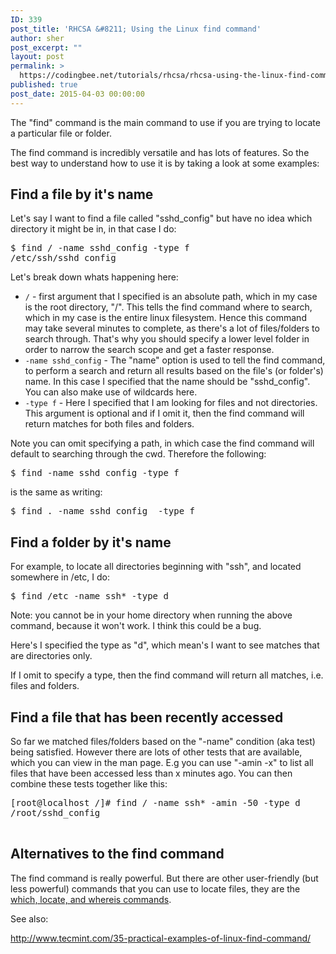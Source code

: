 ```yaml
---
ID: 339
post_title: 'RHCSA &#8211; Using the Linux find command'
author: sher
post_excerpt: ""
layout: post
permalink: >
  https://codingbee.net/tutorials/rhcsa/rhcsa-using-the-linux-find-command
published: true
post_date: 2015-04-03 00:00:00
---
```

The "find" command is the main command to use if you are trying to locate a particular file or folder. 

The find command is incredibly versatile and has lots of features. So the best way to understand how to use it is by taking a look at some examples:




<h2>Find a file by it's name</h2>

Let's say I want to find a file called "sshd_config" but have no idea which directory it might be in, in that case I do: 

<pre>
$ find / -name sshd_config -type f
/etc/ssh/sshd_config
</pre>


Let's break down whats happening here:

<ul>
	<li><code>/</code> - first argument that I specified is an absolute path, which in my case is the root directory, "/". This tells the find command where to search, which in my case is the entire linux filesystem. Hence this command may take several minutes to complete, as there's a lot of files/folders to search through. That's why you should specify a lower level folder in order to narrow the search scope and get a faster response. 

</li>
	<li><code>-name sshd_config</code> - The "name" option is used to tell the find command, to perform a search and return all results based on the file's (or folder's) name. In this case I specified that the name should be "sshd_config". You can also make use of wildcards here.</li>
	<li><code>-type f</code> - Here I specified that I am looking for files and not directories. This argument is optional and if I omit it, then the find command will return matches for both files and folders. </li>
</ul>


Note you can omit specifying a path, in which case the find command will default to searching through the cwd. Therefore the following:  

<pre>
$ find -name sshd_config -type f
</pre>

is the same as writing: 


<pre>
$ find . -name sshd_config  -type f
</pre>


<h2>Find a folder by it's name</h2>
For example, to locate all directories beginning with "ssh", and located somewhere in /etc, I do:

<pre>
$ find /etc -name ssh* -type d
</pre>

Note: you cannot be in your home directory when running the above command, because it won't work. I think this could be a bug. 

Here's I specified the type as "d", which mean's I want to see matches that are directories only.  

If I omit to specify a type, then the find command will return all matches, i.e. files and folders. 

<h2>Find a file that has been recently accessed</h2>
So far we matched files/folders based on the "-name" condition (aka test) being satisfied. However there are lots of other tests that are available, which you can view in the man page. E.g you can use "-amin -x" to list all files that have been accessed less than x minutes ago.  You can then combine these tests together like this:

<pre>
[root@localhost /]# find / -name ssh* -amin -50 -type d
/root/sshd_config

</pre>

<h2>Alternatives to the find command</h2>
The find command is really powerful. But there are other user-friendly (but less powerful) commands that you can use to locate files, they are the <a href="http://codingbee.net/tutorials/rhcsa/rhcsa-find-help/" title="RHCSA - Finding help on the commandline">which, locate, and whereis commands</a>.  



See also:

http://www.tecmint.com/35-practical-examples-of-linux-find-command/